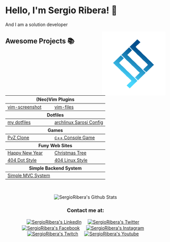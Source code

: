 # Hello, I'm Sergio Ribera! 👋
<p>
And I am a solution developer
</p>
<a href="https://sergioribera.com">
    <img align="right" height="auto" width="200" src="https://github.com/SergioRibera/SergioRibera/blob/main/img/logo.png"/>
</a>


## Awesome Projects 📚

<table align="center">
  <thead>
      <tr>
        <th colspan="2">(Neo)Vim Plugins</th>
      </tr>
  </thead>
  <tr>
    <td><a href="https://github.com/SergioRibera/vim-screenshot">vim-screenshot</a></td>
    <td><a href="https://github.com/SergioRibera/vim-files">vim-files</a></td>
  </tr>
  <thead>
      <tr>
        <th colspan="2">Dotfiles</th>
      </tr>
  </thead>
  <tr>
    <td><a href="https://github.com/SergioRibera/my-linux-config">my dotfiles</a></td>
    <td><a href="https://github.com/SergioRibera/ConfigsArchLinux">archlinux Sarosi Config</a></td>
  </tr>
  <thead>
      <tr>
        <th colspan="2">Games</th>
      </tr>
  </thead>
  <tr>
    <td><a href="https://github.com/SergioRibera/PvZClone">PvZ Clone</a></td>
    <td><a href="https://github.com/SergioRibera/CSpaceWar">c++ Console Game</a></td>
  </tr>
  <thead>
      <tr>
        <th colspan="2">Funy Web Sites</th>
      </tr>
  </thead>
  <tr>
    <td><a href="https://github.com/SergioRibera/NewYear-Web">Happy New Year</a></td>
    <td><a href="https://github.com/SergioRibera/ArbolitoNavidad">Christmas Tree</a></td>
  </tr>
  <tr>
    <td><a href="https://github.com/SergioRibera/404Dot">404 Dot Style</a></td>
    <td><a href="https://github.com/SergioRibera/404Linux">404 Linux Style</a></td>
  </tr>
  <thead>
      <tr>
        <th colspan="2">Simple Backend System</th>
      </tr>
  </thead>
  <tr>
    <td><a href="https://github.com/SergioRibera/simple-mvc-php">Simple MVC System</a></td>
    <td></td>
  </tr>
</table>

<br>
<p align="center">
    <img align="center" src="https://github-readme-stats.vercel.app/api?username=SergioRibera&show_icons=true&theme=blueberry" alt="SergioRibera's Github Stats"/>
</p>

<div align="center">
    <h3 align="center">Contact me at:</h3>
</div>
<p align="center">
    <a href="https://www.linkedin.com/in/hector-pulido-17547369/" target="blank">
        <img align="center" width="30px" alt="SergioRibera's LinkedIn" src="https://www.vectorlogo.zone/logos/linkedin/linkedin-icon.svg"/></a> &nbsp; &nbsp;
    <a href="https://twitter.com/SergioRibera_ID" target="blank">
        <img align="center" width="30px" alt="SergioRibera's Twitter" src="https://www.vectorlogo.zone/logos/twitter/twitter-official.svg"/></a> &nbsp; &nbsp;
    <a href="https://facebook.com/SergioRiberaID" target="blank">
        <img align="center" width="30px" alt="SergioRibera's Facebook" src="https://www.vectorlogo.zone/logos/facebook/facebook-official.svg"/></a> &nbsp; &nbsp;
    <a href="https://www.instagram.com/sergio_riberacosta/" target="blank">
        <img align="center" width="30px" alt="SergioRibera's Instagram" src="https://www.vectorlogo.zone/logos/instagram/instagram-icon.svg"/></a> &nbsp; &nbsp;
    <a href="https://www.twitch.tv/sergioriberaid" target="blank">
        <img align="center" width="30px" alt="SergioRibera's Twitch" src="https://www.vectorlogo.zone/logos/twitch/twitch-icon.svg"/></a> &nbsp; &nbsp;
    <a href="https://www.youtube.com/channel/UCm_CD6QqAEgtaHde9UycbuA" target="blank">
        <img align="center" width="30px" alt="SergioRibera's Youtube" src="https://www.vectorlogo.zone/logos/youtube/youtube-icon.svg"/></a> &nbsp; &nbsp;
</p>
